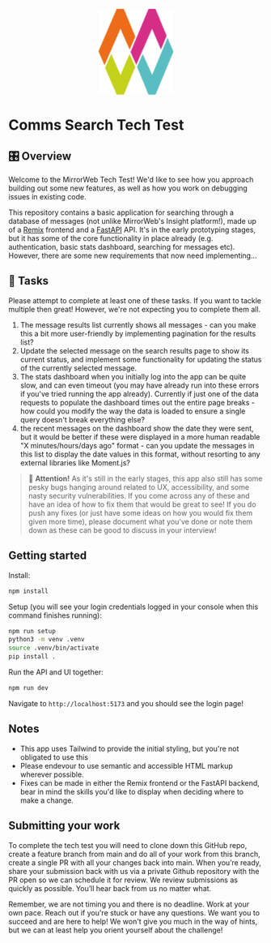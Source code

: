 <p align="center">
  <img src="public/mw-logo-only.svg" alt="Logo" height=170>
</p>

# Comms Search Tech Test

## 🎛️ Overview

Welcome to the MirrorWeb Tech Test! We'd like to see how you approach building out some new features, as well as how you work on debugging issues in existing code.

This repository contains a basic application for searching through a database of messages (not unlike MirrorWeb's Insight platform!), made up of a [Remix](https://remix.run/) frontend and a [FastAPI](https://fastapi.tiangolo.com/) API. It's in the early prototyping stages, but it has some of the core functionality in place already (e.g. authentication, basic stats dashboard, searching for messages etc). However, there are some new requirements that now need implementing...

## 🔨 Tasks

Please attempt to complete at least one of these tasks. If you want to tackle multiple then great! However, we're not expecting you to complete them all.

1. The message results list currently shows all messages - can you make this a bit more user-friendly by implementing pagination for the results list?
2. Update the selected message on the search results page to show its current status, and implement some functionality for updating the status of the currently selected message.
3. The stats dashboard when you initially log into the app can be quite slow, and can even timeout (you may have already run into these errors if you've tried running the app already). Currently if just one of the data requests to populate the dashboard times out the entire page breaks - how could you modify the way the data is loaded to ensure a single query doesn't break everything else?
4. the recent messages on the dashboard show the date they were sent, but it would be better if these were displayed in a more human readable "X minutes/hours/days ago" format - can you update the messages in this list to display the date values in this format, without resorting to any external libraries like Moment.js?

> 🚨 **Attention!** As it's still in the early stages, this app also still has some pesky bugs hanging around related to UX, accessibility, and some nasty security vulnerabilities. If you come across any of these and have an idea of how to fix them that would be great to see! If you do push any fixes (or just have some ideas on how you would fix them given more time), please document what you've done or note them down as these can be good to discuss in your interview!

## Getting started

Install:

```bash
npm install
```

Setup (you will see your login credentials logged in your console when this command finishes running):

```bash
npm run setup
python3 -m venv .venv
source .venv/bin/activate
pip install .
```

Run the API and UI together:

```bash
npm run dev
```

Navigate to `http://localhost:5173` and you should see the login page!

## Notes

- This app uses Tailwind to provide the initial styling, but you're not obligated to use this
- Please endevour to use semantic and accessible HTML markup wherever possible.
- Fixes can be made in either the Remix frontend or the FastAPI backend, bear in mind the skills you'd like to display when deciding where to make a change.

## Submitting your work

To complete the tech test you will need to clone down this GitHub repo, create a feature branch from main and do all of your work from this branch, create a single PR with all your changes back into main. When you’re ready, share your submission back with us via a private Github repository with the PR open so we can schedule it for review. We review submissions as quickly as possible. You’ll hear back from us no matter what.

Remember, we are not timing you and there is no deadline. Work at your own pace. Reach out if you're stuck or have any questions. We want you to succeed and are here to help! We won't give you much in the way of hints, but we can at least help you orient yourself about the challenge!
